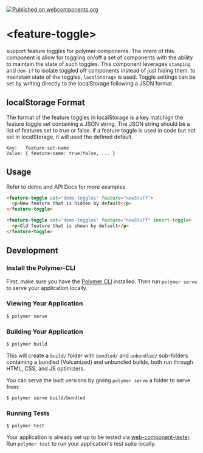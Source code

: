 [![Published on webcomponents.org](https://img.shields.io/badge/webcomponents.org-published-blue.svg)](https://beta.webcomponents.org/element/owner/my-element)

# \<feature-toggle\>

support feature toggles for polymer components. 
The intent of this component is allow for toggling on/off a set of components with the ability to maintain the state of such toggles. 
This component leverages `stamping` and `dom-if` to isolate toggled off components instead of just hiding them.
to mainstain state of the toggles, `localStorage` is used. Toggle settings can be set by writing directly to the localStorage following a JSON format.

## localStorage Format
The format of the feature toggles in localStorage is a key matchign the feature toggle set containing a JSON string.
The JSON string should be a list of features set to true or false. if a feature toggle is used in code but not set in localStorage, it will used the defined default.

```
Key:   feature-set-name
Value: { feature-name: true|false, ... }
```

## Usage

Refer to demo and API Docs for more examples

<!---
```
<custom-element-demo>
  <template>
    <script src="../webcomponentsjs/webcomponents-lite.js"></script>
    <link rel="import" href="feature-toggle.html">
    <next-code-block></next-code-block>
  </template>
</custom-element-demo>
```
-->
```html
<feature-toggle set="demo-toggles" feature="newStuff">
  <p>New feature that is hidden by default</p>
</feature-toggle>

<feature-toggle set="demo-toggles" feature="newStuff" invert-toggle>
  <p>Old feature that is shown by default</p>
</feature-toggle>
```


## Development

### Install the Polymer-CLI

First, make sure you have the [Polymer CLI](https://www.npmjs.com/package/polymer-cli) installed. Then run `polymer serve` to serve your application locally.

### Viewing Your Application

```
$ polymer serve
```

### Building Your Application

```
$ polymer build
```

This will create a `build/` folder with `bundled/` and `unbundled/` sub-folders
containing a bundled (Vulcanized) and unbundled builds, both run through HTML,
CSS, and JS optimizers.

You can serve the built versions by giving `polymer serve` a folder to serve
from:

```
$ polymer serve build/bundled
```

### Running Tests

```
$ polymer test
```

Your application is already set up to be tested via [web-component-tester](https://github.com/Polymer/web-component-tester). Run `polymer test` to run your application's test suite locally.
